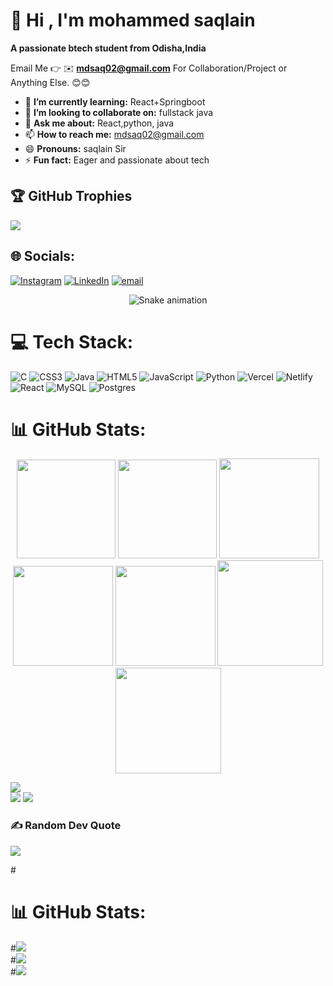 # 💫 Hi , I'm mohammed saqlain
**A passionate btech student from Odisha,India**

Email Me 👉 ✉️ **mdsaq02@gmail.com** For Collaboration/Project or Anything Else. 😊😊


- 🌱 **I’m currently learning:** React+Springboot
- 👯 **I’m looking to collaborate on:** fullstack java
- 💬 **Ask me about:** React,python, java
- 📫 **How to reach me:** mdsaq02@gmail.com
- 😄 **Pronouns:** saqlain Sir
- ⚡ **Fun fact:** Eager and passionate about tech
## 🏆 GitHub Trophies
![](https://github-profile-trophy.vercel.app/?username=alamimran613&theme=radical&no-frame=false&no-bg=false&margin-w=4)
## 🌐 Socials:
[![Instagram](https://img.shields.io/badge/Instagram-%23E4405F.svg?logo=Instagram&logoColor=white)](https://instagram.com/techwhiz_saq) [![LinkedIn](https://img.shields.io/badge/LinkedIn-%230077B5.svg?logo=linkedin&logoColor=white)](https://linkedin.com/in/mohammed-saqlain-1b7774309) [![email](https://img.shields.io/badge/Email-D14836?logo=gmail&logoColor=white)](mailto:csesaq07@gmail.com) 
<!-- Snake Game Repo View -->

<div align="center">
  <img src="https://profile-readme-generator.com/assets/snake.svg" alt="Snake animation" />
</div>

# 💻 Tech Stack:
![C](https://img.shields.io/badge/c-%2300599C.svg?style=flat&logo=c&logoColor=white) ![CSS3](https://img.shields.io/badge/css3-%231572B6.svg?style=flat&logo=css3&logoColor=white) ![Java](https://img.shields.io/badge/java-%23ED8B00.svg?style=flat&logo=openjdk&logoColor=white) ![HTML5](https://img.shields.io/badge/html5-%23E34F26.svg?style=flat&logo=html5&logoColor=white) ![JavaScript](https://img.shields.io/badge/javascript-%23323330.svg?style=flat&logo=javascript&logoColor=%23F7DF1E) ![Python](https://img.shields.io/badge/python-3670A0?style=flat&logo=python&logoColor=ffdd54) ![Vercel](https://img.shields.io/badge/vercel-%23000000.svg?style=flat&logo=vercel&logoColor=white) ![Netlify](https://img.shields.io/badge/netlify-%23000000.svg?style=flat&logo=netlify&logoColor=#00C7B7) ![React](https://img.shields.io/badge/react-%2320232a.svg?style=flat&logo=react&logoColor=%2361DAFB) ![MySQL](https://img.shields.io/badge/mysql-4479A1.svg?style=flat&logo=mysql&logoColor=white) ![Postgres](https://img.shields.io/badge/postgres-%23316192.svg?style=flat&logo=postgresql&logoColor=white)

# 📊 GitHub Stats:

<div align="center">

<img height="158em" src="https://github-profile-summary-cards.vercel.app/api/cards/profile-details?username=mohammedsaqlain73&theme=radical">
<img height="158em" src="https://github-profile-summary-cards.vercel.app/api/cards/stats?username=mohammedsaqlain73&theme=radical">
<img height="160em" src="https://github-profile-summary-cards.vercel.app/api/cards/repos-per-language?username=mohammedsaqlain73&theme=radical">
<img height="160em" src="https://github-profile-summary-cards.vercel.app/api/cards/most-commit-language?username=mohammedsaqlain73&theme=radical">
<img height="160em" src="https://github-profile-summary-cards.vercel.app/api/cards/productive-time?username=mohammedsaqlain73&theme=radical&utcOffset=8">
<img height="169em" src="https://github-readme-stats.vercel.app/api?username=mohammedsaqlain73&theme=radical&hide_border=false&include_all_commits=false&count_private=false">
<img height="169em" src="https://github-readme-streak-stats.herokuapp.com/?user=mohammedsaqlain73&theme=radical">

</div>

![](https://github-readme-stats.vercel.app/api/top-langs/?username=mohammedsaqlain73&theme=dark&hide_border=false&include_all_commits=true&count_private=true&layout=compact)<br>
![](https://github-readme-stats.vercel.app/api?username=mohammedsaqlain73&theme=dark&hide_border=false&include_all_commits=true&count_private=true)
![](https://github-readme-streak-stats.herokuapp.com/?user=mohammedsaqlain73&theme=dark&hide_border=false)

### ✍️ Random Dev Quote
![](https://quotes-github-readme.vercel.app/api?type=horizontal&theme=radical)



#</div><br>
# 📊 GitHub Stats:
#![](https://github-readme-stats.vercel.app/api?username=mohammedsaqlain73&theme=react&hide_border=false&include_all_commits=false&count_private=false)<br/>
#![](https://nirzak-streak-stats.vercel.app/?user=mohammedsaqlain73&theme=react&hide_border=false)<br/>
#![](https://github-readme-stats.vercel.app/api/top-langs/?username=mohammedsaqlain73&theme=react&hide_border=false&include_all_commits=false&count_private=false&layout=compact)

